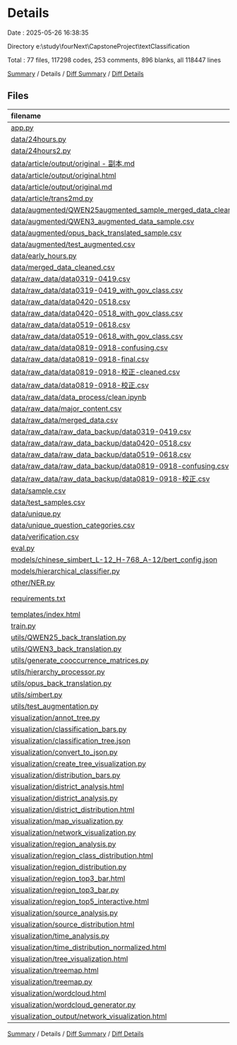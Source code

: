 # Details

Date : 2025-05-26 16:38:35

Directory e:\\study\\fourNext\\CapstoneProject\\textClassification

Total : 77 files,  117298 codes, 253 comments, 896 blanks, all 118447 lines

[Summary](results.md) / Details / [Diff Summary](diff.md) / [Diff Details](diff-details.md)

## Files
| filename | language | code | comment | blank | total |
| :--- | :--- | ---: | ---: | ---: | ---: |
| [app.py](/app.py) | Python | 59 | 13 | 17 | 89 |
| [data/24hours.py](/data/24hours.py) | Python | 30 | 0 | 13 | 43 |
| [data/24hours2.py](/data/24hours2.py) | Python | 31 | 1 | 13 | 45 |
| [data/article/output/original - 副本.md](/data/article/output/original%20-%20%E5%89%AF%E6%9C%AC.md) | Markdown | 211 | 0 | 132 | 343 |
| [data/article/output/original.html](/data/article/output/original.html) | HTML | 781 | 0 | 23 | 804 |
| [data/article/output/original.md](/data/article/output/original.md) | Markdown | 211 | 0 | 132 | 343 |
| [data/article/trans2md.py](/data/article/trans2md.py) | Python | 112 | 20 | 35 | 167 |
| [data/augmented/QWEN25augmented_sample_merged_data_cleaned.csv](/data/augmented/QWEN25augmented_sample_merged_data_cleaned.csv) | CSV | 535 | 0 | 1 | 536 |
| [data/augmented/QWEN3_augmented_data_sample.csv](/data/augmented/QWEN3_augmented_data_sample.csv) | CSV | 57 | 0 | 37 | 94 |
| [data/augmented/opus_back_translated_sample.csv](/data/augmented/opus_back_translated_sample.csv) | CSV | 11 | 0 | 1 | 12 |
| [data/augmented/test_augmented.csv](/data/augmented/test_augmented.csv) | CSV | 6 | 0 | 1 | 7 |
| [data/early_hours.py](/data/early_hours.py) | Python | 32 | 2 | 14 | 48 |
| [data/merged_data_cleaned.csv](/data/merged_data_cleaned.csv) | CSV | 15,377 | 0 | 1 | 15,378 |
| [data/raw_data/data0319-0419.csv](/data/raw_data/data0319-0419.csv) | CSV | 3,643 | 0 | 1 | 3,644 |
| [data/raw_data/data0319-0419_with_gov_class.csv](/data/raw_data/data0319-0419_with_gov_class.csv) | CSV | 3,643 | 0 | 1 | 3,644 |
| [data/raw_data/data0420-0518.csv](/data/raw_data/data0420-0518.csv) | CSV | 3,842 | 0 | 0 | 3,842 |
| [data/raw_data/data0420-0518_with_gov_class.csv](/data/raw_data/data0420-0518_with_gov_class.csv) | CSV | 3,842 | 0 | 1 | 3,843 |
| [data/raw_data/data0519-0618.csv](/data/raw_data/data0519-0618.csv) | CSV | 4,332 | 0 | 1 | 4,333 |
| [data/raw_data/data0519-0618_with_gov_class.csv](/data/raw_data/data0519-0618_with_gov_class.csv) | CSV | 4,332 | 0 | 1 | 4,333 |
| [data/raw_data/data0819-0918-confusing.csv](/data/raw_data/data0819-0918-confusing.csv) | CSV | 3,604 | 0 | 1 | 3,605 |
| [data/raw_data/data0819-0918-final.csv](/data/raw_data/data0819-0918-final.csv) | CSV | 3,563 | 0 | 1 | 3,564 |
| [data/raw_data/data0819-0918-校正-cleaned.csv](/data/raw_data/data0819-0918-%E6%A0%A1%E6%AD%A3-cleaned.csv) | CSV | 375 | 0 | 1 | 376 |
| [data/raw_data/data0819-0918-校正.csv](/data/raw_data/data0819-0918-%E6%A0%A1%E6%AD%A3.csv) | CSV | 375 | 0 | 1 | 376 |
| [data/raw_data/data_process/clean.ipynb](/data/raw_data/data_process/clean.ipynb) | JSON | 658 | 0 | 1 | 659 |
| [data/raw_data/major_content.csv](/data/raw_data/major_content.csv) | CSV | 15,377 | 0 | 1 | 15,378 |
| [data/raw_data/merged_data.csv](/data/raw_data/merged_data.csv) | CSV | 15,377 | 0 | 1 | 15,378 |
| [data/raw_data/raw_data_backup/data0319-0419.csv](/data/raw_data/raw_data_backup/data0319-0419.csv) | CSV | 3,643 | 0 | 1 | 3,644 |
| [data/raw_data/raw_data_backup/data0420-0518.csv](/data/raw_data/raw_data_backup/data0420-0518.csv) | CSV | 3,842 | 0 | 0 | 3,842 |
| [data/raw_data/raw_data_backup/data0519-0618.csv](/data/raw_data/raw_data_backup/data0519-0618.csv) | CSV | 4,347 | 0 | 1 | 4,348 |
| [data/raw_data/raw_data_backup/data0819-0918-confusing.csv](/data/raw_data/raw_data_backup/data0819-0918-confusing.csv) | CSV | 3,611 | 0 | 1 | 3,612 |
| [data/raw_data/raw_data_backup/data0819-0918-校正.csv](/data/raw_data/raw_data_backup/data0819-0918-%E6%A0%A1%E6%AD%A3.csv) | CSV | 375 | 0 | 1 | 376 |
| [data/sample.csv](/data/sample.csv) | CSV | 14 | 0 | 1 | 15 |
| [data/test_samples.csv](/data/test_samples.csv) | CSV | 6 | 0 | 1 | 7 |
| [data/unique.py](/data/unique.py) | Python | 6 | 1 | 2 | 9 |
| [data/unique_question_categories.csv](/data/unique_question_categories.csv) | CSV | 352 | 0 | 0 | 352 |
| [data/verification.csv](/data/verification.csv) | CSV | 2 | 0 | 1 | 3 |
| [eval.py](/eval.py) | Python | 247 | 22 | 58 | 327 |
| [models/chinese_simbert_L-12_H-768_A-12/bert_config.json](/models/chinese_simbert_L-12_H-768_A-12/bert_config.json) | JSON | 19 | 0 | 1 | 20 |
| [models/hierarchical_classifier.py](/models/hierarchical_classifier.py) | Python | 54 | 0 | 13 | 67 |
| [other/NER.py](/other/NER.py) | Python | 39 | 4 | 13 | 56 |
| [requirements.txt](/requirements.txt) | pip requirements | 8 | 0 | 1 | 9 |
| [templates/index.html](/templates/index.html) | HTML | 233 | 6 | 17 | 256 |
| [train.py](/train.py) | Python | 201 | 15 | 44 | 260 |
| [utils/QWEN25_back_translation.py](/utils/QWEN25_back_translation.py) | Python | 90 | 6 | 16 | 112 |
| [utils/QWEN3_back_translation.py](/utils/QWEN3_back_translation.py) | Python | 66 | 11 | 15 | 92 |
| [utils/generate_cooccurrence_matrices.py](/utils/generate_cooccurrence_matrices.py) | Python | 33 | 3 | 8 | 44 |
| [utils/hierarchy_processor.py](/utils/hierarchy_processor.py) | Python | 46 | 7 | 13 | 66 |
| [utils/opus_back_translation.py](/utils/opus_back_translation.py) | Python | 56 | 7 | 13 | 76 |
| [utils/simbert.py](/utils/simbert.py) | Python | 32 | 7 | 8 | 47 |
| [utils/test_augmentation.py](/utils/test_augmentation.py) | Python | 20 | 2 | 4 | 26 |
| [visualization/annot_tree.py](/visualization/annot_tree.py) | Python | 117 | 14 | 23 | 154 |
| [visualization/classification_bars.py](/visualization/classification_bars.py) | Python | 61 | 3 | 13 | 77 |
| [visualization/classification_tree.json](/visualization/classification_tree.json) | JSON | 1,466 | 0 | 0 | 1,466 |
| [visualization/convert_to_json.py](/visualization/convert_to_json.py) | Python | 36 | 6 | 11 | 53 |
| [visualization/create_tree_visualization.py](/visualization/create_tree_visualization.py) | Python | 34 | 8 | 9 | 51 |
| [visualization/distribution_bars.py](/visualization/distribution_bars.py) | Python | 28 | 6 | 8 | 42 |
| [visualization/district_analysis.html](/visualization/district_analysis.html) | HTML | 5,087 | 0 | 10 | 5,097 |
| [visualization/district_analysis.py](/visualization/district_analysis.py) | Python | 43 | 6 | 7 | 56 |
| [visualization/district_distribution.html](/visualization/district_distribution.html) | HTML | 264 | 0 | 3 | 267 |
| [visualization/map_visualization.py](/visualization/map_visualization.py) | Python | 32 | 6 | 8 | 46 |
| [visualization/network_visualization.py](/visualization/network_visualization.py) | Python | 178 | 13 | 22 | 213 |
| [visualization/region_analysis.py](/visualization/region_analysis.py) | Python | 53 | 7 | 9 | 69 |
| [visualization/region_class_distribution.html](/visualization/region_class_distribution.html) | HTML | 4,164 | 0 | 13 | 4,177 |
| [visualization/region_distribution.py](/visualization/region_distribution.py) | Python | 36 | 5 | 8 | 49 |
| [visualization/region_top3_bar.html](/visualization/region_top3_bar.html) | HTML | 342 | 0 | 3 | 345 |
| [visualization/region_top3_bar.py](/visualization/region_top3_bar.py) | Python | 29 | 5 | 6 | 40 |
| [visualization/region_top5_interactive.html](/visualization/region_top5_interactive.html) | HTML | 3,001 | 0 | 3 | 3,004 |
| [visualization/source_analysis.py](/visualization/source_analysis.py) | Python | 24 | 4 | 4 | 32 |
| [visualization/source_distribution.html](/visualization/source_distribution.html) | HTML | 286 | 0 | 3 | 289 |
| [visualization/time_analysis.py](/visualization/time_analysis.py) | Python | 102 | 33 | 26 | 161 |
| [visualization/time_distribution_normalized.html](/visualization/time_distribution_normalized.html) | HTML | 317 | 0 | 3 | 320 |
| [visualization/tree_visualization.html](/visualization/tree_visualization.html) | HTML | 135 | 0 | 12 | 147 |
| [visualization/treemap.html](/visualization/treemap.html) | HTML | 2,021 | 0 | 3 | 2,024 |
| [visualization/treemap.py](/visualization/treemap.py) | Python | 56 | 4 | 9 | 69 |
| [visualization/wordcloud.html](/visualization/wordcloud.html) | HTML | 1,526 | 0 | 3 | 1,529 |
| [visualization/wordcloud_generator.py](/visualization/wordcloud_generator.py) | Python | 28 | 6 | 8 | 42 |
| [visualization_output/network_visualization.html](/visualization_output/network_visualization.html) | HTML | 74 | 0 | 4 | 78 |

[Summary](results.md) / Details / [Diff Summary](diff.md) / [Diff Details](diff-details.md)